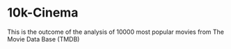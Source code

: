 # 10k-Cinema
This is the outcome of the analysis of 10000 most popular movies from The Movie Data Base (TMDB)
